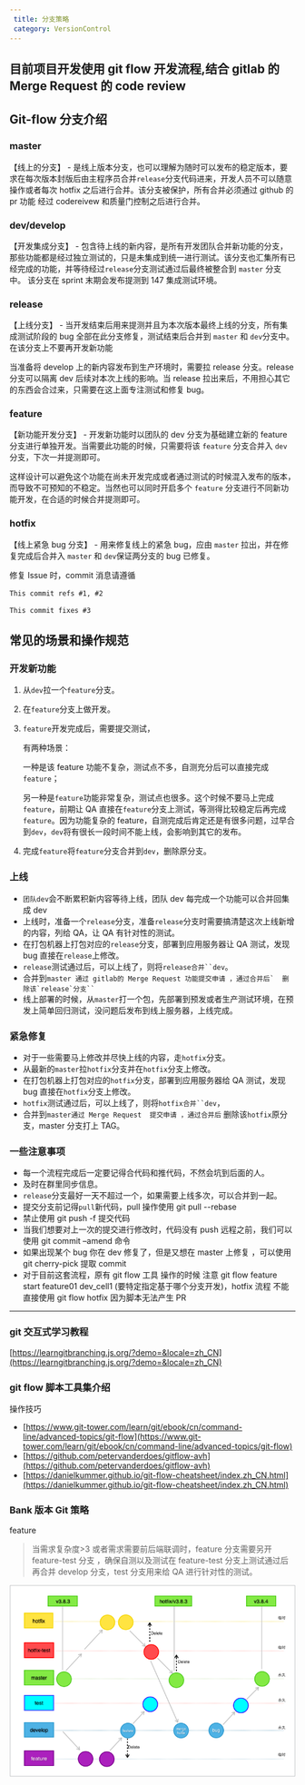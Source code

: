 ```yaml
---
 title: 分支策略
 category: VersionControl
---
```


## 目前项目开发使用 git flow 开发流程,结合 gitlab 的  Merge Request 的 code review 

## Git-flow 分支介绍

### master

【线上的分支】 - 是线上版本分支，也可以理解为随时可以发布的稳定版本，要求在每次版本封版后由主程序员合并`release`分支代码进来，开发人员不可以随意操作或者每次 hotfix 之后进行合并。该分支被保护，所有合并必须通过 github 的 pr 功能 经过 codereivew 和质量门控制之后进行合并。

### dev/develop

【开发集成分支】 - 包含待上线的新内容，是所有开发团队合并新功能的分支，那些功能都是经过独立测试的，只是未集成到统一进行测试。该分支也汇集所有已经完成的功能，并等待经过`release`分支测试通过后最终被整合到  `master`  分支中。 该分支在 sprint 末期会发布提测到 147 集成测试环境。

### release

【上线分支】 - 当开发结束后用来提测并且为本次版本最终上线的分支，所有集成测试阶段的 bug 全部在此分支修复，测试结束后合并到  `master`  和  `dev`分支中。在该分支上不要再开发新功能

当准备将 develop 上的新内容发布到生产环境时，需要拉 release 分支。release 分支可以隔离 dev 后续对本次上线的影响。当 release 拉出来后，不用担心其它的东西会合过来，只需要在这上面专注测试和修复 bug。

### feature

【新功能开发分支】 - 开发新功能时以团队的 dev 分支为基础建立新的 feature 分支进行单独开发。当需要此功能的时候，只需要将该  `feature`  分支合并入  `dev`  分支，下次一并提测即可。

这样设计可以避免这个功能在尚未开发完成或者通过测试的时候混入发布的版本，而导致不可预知的不稳定。当然也可以同时开启多个  `feature`  分支进行不同新功能开发，在合适的时候合并提测即可。

### hotfix

【线上紧急 bug 分支】 - 用来修复线上的紧急 bug，应由  `master`  拉出，并在修复完成后合并入  `master`  和  `dev`保证两分支的 bug 已修复。

修复 Issue 时，commit 消息请遵循

```
This commit refs #1, #2
```

```
This commit fixes #3
```

## 常见的场景和操作规范

### 开发新功能

1.  从`dev`拉一个`feature`分支。
2.  在`feature`分支上做开发。
3.  `feature`开发完成后，需要提交测试，

    有两种场景：

    一种是该 feature 功能不复杂，测试点不多，自测充分后可以直接完成`feature`；

    另一种是`feature`功能非常复杂，测试点也很多。这个时候不要马上完成`feature`，前期让 QA 直接在`feature`分支上测试，等测得比较稳定后再完成`feature`。因为功能复杂的 feature，自测完成后肯定还是有很多问题，过早合到`dev`，`dev`将有很长一段时间不能上线，会影响到其它的发布。

4.  完成`feature`将`feature`分支合并到`dev`，删除原分支。

### 上线

- `团队dev`会不断累积新内容等待上线，团队 dev 每完成一个功能可以合并回集成 dev
- 上线时，准备一个`release`分支，准备`release`分支时需要搞清楚这次上线新增的内容，列给 QA，让 QA 有针对性的测试。
- 在打包机器上打包对应的`release`分支，部署到应用服务器让 QA 测试，发现 bug 直接在`release`上修改。
- `release`测试通过后，可以上线了，则将` release合并``dev `。
- 合并到``` master 通过 gitlab的 Merge Request 功能提交申请 ，通过合并后`  删除该`release`分支`` ```
- 线上部署的时候，从`master`打一个包，先部署到预发或者生产测试环境，在预发上简单回归测试，没问题后发布到线上服务器，上线完成。

### 紧急修复

- 对于一些需要马上修改并尽快上线的内容，走`hotfix`分支。
- 从最新的`master`拉`hotfix`分支并在`hotfix`分支上修改。
- 在打包机器上打包对应的`hotfix`分支，部署到应用服务器给 QA 测试，发现 bug 直接在`hotfix`分支上修改。
- `hotfix`测试通过后，可以上线了，则将` hotfix合并``dev `，
- 合并到`master通过 Merge Request  提交申请 ，通过合并后`  删除该`hotfix`原分支，master 分支打上 TAG。

### 一些注意事项

- 每一个流程完成后一定要记得合代码和推代码，不然会坑到后面的人。
- 及时在群里同步信息。
- `release`分支最好一天不超过一个，如果需要上线多次，可以合并到一起。
- 提交分支前记得`pull`新代码，pull 操作使用 git pull --rebase
- 禁止使用 git push -f 提交代码
- 当我们想要对上一次的提交进行修改时，代码没有 push 远程之前，我们可以使用 git commit –amend 命令
- 如果出现某个 bug 你在 dev 修复了，但是又想在 master 上修复 ，可以使用 git cherry-pick 提取 commit
- 对于目前这套流程，原有 git flow 工具 操作的时候 注意 git flow feature start feature01  dev_cell1   (要特定指定基于哪个分支开发)，hotfix 流程 不能直接使用 git flow hotfix 因为脚本无法产生 PR

---

### git 交互式学习教程

[https://learngitbranching.js.org/?demo=&locale=zh_CN](https://learngitbranching.js.org/?demo=&locale=zh_CN)

### git flow 脚本工具集介绍

操作技巧

- [https://www.git-tower.com/learn/git/ebook/cn/command-line/advanced-topics/git-flow](https://www.git-tower.com/learn/git/ebook/cn/command-line/advanced-topics/git-flow)
- [https://github.com/petervanderdoes/gitflow-avh](https://github.com/petervanderdoes/gitflow-avh)
- [https://danielkummer.github.io/git-flow-cheatsheet/index.zh_CN.html](https://danielkummer.github.io/git-flow-cheatsheet/index.zh_CN.html)

### Bank 版本 Git 策略

feature

> 当需求复杂度>3 或者需求需要前后端联调时，feature 分支需要另开 feature-test 分支 ，确保自测以及测试在   feature-test 分支上测试通过后再合并 develop 分支，test 分支用来给 QA 进行针对性的测试。

![](./分支策略/branch.png)

